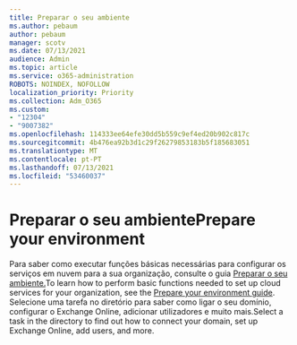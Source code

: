 ```yaml
---
title: Preparar o seu ambiente
ms.author: pebaum
author: pebaum
manager: scotv
ms.date: 07/13/2021
audience: Admin
ms.topic: article
ms.service: o365-administration
ROBOTS: NOINDEX, NOFOLLOW
localization_priority: Priority
ms.collection: Adm_O365
ms.custom:
- "12304"
- "9007382"
ms.openlocfilehash: 114333ee64efe30dd5b559c9ef4ed20b902c817c
ms.sourcegitcommit: 4b476ea92b3d1c29f26279853183b5f185683051
ms.translationtype: MT
ms.contentlocale: pt-PT
ms.lasthandoff: 07/13/2021
ms.locfileid: "53460037"
---
```

# <a name="prepare-your-environment"></a><span data-ttu-id="19a58-102">Preparar o seu ambiente</span><span class="sxs-lookup"><span data-stu-id="19a58-102">Prepare your environment</span></span>

<span data-ttu-id="19a58-103">Para saber como executar funções básicas necessárias para configurar os serviços em nuvem para a sua organização, consulte o guia [Preparar o seu ambiente.](https://admin.microsoft.com/adminportal/home#/modernonboarding/prepareyourenvironment)</span><span class="sxs-lookup"><span data-stu-id="19a58-103">To learn how to perform basic functions needed to set up cloud services for your organization, see the [Prepare your environment guide](https://admin.microsoft.com/adminportal/home#/modernonboarding/prepareyourenvironment).</span></span> <span data-ttu-id="19a58-104">Selecione uma tarefa no diretório para saber como ligar o seu domínio, configurar o Exchange Online, adicionar utilizadores e muito mais.</span><span class="sxs-lookup"><span data-stu-id="19a58-104">Select a task in the directory to find out how to connect your domain, set up Exchange Online, add users, and more.</span></span>     